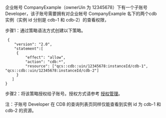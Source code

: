 
企业帐号 CompanyExample（ownerUin 为 12345678）下有一个子账号 Developer，该子账号需要拥有对企业帐号 CompanyExample 名下的两个cdb 实例（实例 id 分别是 cdb-1 和 cdb-2）的查看权限，

步骤1：通过策略语法方式创建以下策略。
```
 {
    "version": "2.0",
    "statement":[
     {
         "effect": "allow",
         "action": "cdb:*",
         "resource": ["qcs::cdb::uin/12345678:instanceId/cdb-1", "qcs::cdb::uin/12345678:instanceId/cdb-2"]
     }
   ]
}
```
步骤2：将该策略授权给子账号。授权方式请参考 [授权管理](https://cloud.tencent.com/document/product/378/8961)。

注：子账号 Developer 在 CDB 的查询列表页同样仅能查看到实例 id 为 cdb-1 和 cdb-2 的资源。

